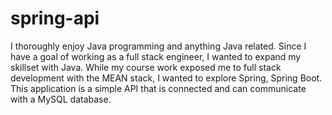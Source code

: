 # spring-api

I thoroughly enjoy Java programming and anything Java related.  Since I have a goal of working as a full stack engineer, I wanted to expand my skillset with Java.  While my course work exposed me to full stack development with the MEAN stack, I wanted to explore Spring, Spring Boot.  This application is a simple API that is connected and can communicate with a MySQL database.  
